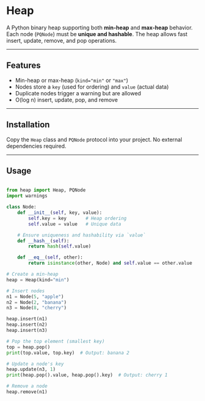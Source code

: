 # Heap

A Python binary heap supporting both **min-heap** and **max-heap** behavior. Each node (`PQNode`) must be **unique and hashable**. The heap allows fast insert, update, remove, and pop operations.

---

## Features

- Min-heap or max-heap (`kind="min"` or `"max"`)  
- Nodes store a `key` (used for ordering) and `value` (actual data)  
- Duplicate nodes trigger a warning but are allowed  
- O(log n) insert, update, pop, and remove

---

## Installation

Copy the `Heap` class and `PQNode` protocol into your project. No external dependencies required.

---

## Usage

```python

from heap import Heap, PQNode
import warnings

class Node:
    def __init__(self, key, value):
        self.key = key       # Heap ordering
        self.value = value   # Unique data

    # Ensure uniqueness and hashability via `value`
    def __hash__(self):
        return hash(self.value)

    def __eq__(self, other):
        return isinstance(other, Node) and self.value == other.value

# Create a min-heap
heap = Heap(kind="min")

# Insert nodes
n1 = Node(5, "apple")
n2 = Node(2, "banana")
n3 = Node(8, "cherry")

heap.insert(n1)
heap.insert(n2)
heap.insert(n3)

# Pop the top element (smallest key)
top = heap.pop()
print(top.value, top.key)  # Output: banana 2

# Update a node's key
heap.update(n3, 1)
print(heap.pop().value, heap.pop().key)  # Output: cherry 1

# Remove a node
heap.remove(n1)
